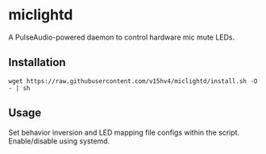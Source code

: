 # miclightd

A PulseAudio-powered daemon to control hardware mic mute LEDs.

## Installation
```
wget https://raw.githubusercontent.com/v15hv4/miclightd/install.sh -O - | sh
```

## Usage
Set behavior inversion and LED mapping file configs within the script. 
Enable/disable using systemd. 
